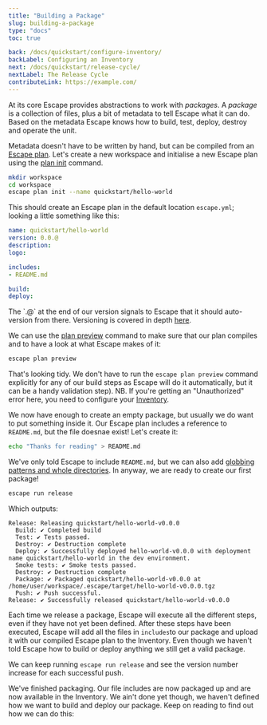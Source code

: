 ```yaml
---
title: "Building a Package"
slug: building-a-package
type: "docs"
toc: true

back: /docs/quickstart/configure-inventory/
backLabel: Configuring an Inventory
next: /docs/quickstart/release-cycle/
nextLabel: The Release Cycle
contributeLink: https://example.com/
---
```


At its core Escape provides abstractions to work with _packages_. A _package_
is a collection of files, plus a bit of metadata to tell Escape what it can do.
Based on the metadata Escape knows how to build, test, deploy, destroy and
operate the unit.

Metadata doesn't have to be written by hand, but can be compiled from an
[Escape plan](/docs/reference/escape-plan/).  Let's create a new workspace and initialise
a new Escape plan using the [plan init](/docs/reference/escape_plan_init/) command.

```bash
mkdir workspace
cd workspace
escape plan init --name quickstart/hello-world
```

This should create an Escape plan in the default location `escape.yml`; looking
a little something like this:

```yaml
name: quickstart/hello-world
version: 0.0.@
description: 
logo: 

includes:
- README.md

build: 
deploy:
```

<div class='docling'>
The `.@` at the end of our version signals to Escape that it should
auto-version from there. Versioning is covered in depth
<a href='/docs/guides/versioning/'>here</a>.
</div>

We can use the [plan preview](/docs/reference/escape_plan_preview/) command to make sure 
that our plan compiles and to have a look at what Escape makes of it:


```bash
escape plan preview
```

That's looking tidy. We don't have to run the `escape plan preview` command
explicitly for any of our build steps as Escape will do it automatically, but
it can be a handy validation step). NB. If you're getting an "Unauthorized"
error here, you need to configure your
[Inventory](/docs/quickstart/configure-escape/).

We now have enough to create an empty package, but usually we do want to put
something inside it. Our Escape plan includes a reference to `README.md`, but
the file doesnae exist! Let's create it:

```bash
echo "Thanks for reading" > README.md
```

We've only told Escape to include `README.md`, but we can also add [globbing
patterns and whole directories](/docs/reference/escape-plan/#includes).  In anyway, we
are ready to create our first package!

```bash
escape run release
```

Which outputs:

```
Release: Releasing quickstart/hello-world-v0.0.0
  Build: ✔️ Completed build
  Test: ✔️ Tests passed.
  Destroy: ✔️ Destruction complete
  Deploy: ✔️ Successfully deployed hello-world-v0.0.0 with deployment name quickstart/hello-world in the dev environment.
  Smoke tests: ✔️ Smoke tests passed.
  Destroy: ✔️ Destruction complete
  Package: ✔️ Packaged quickstart/hello-world-v0.0.0 at /home/user/workspace/.escape/target/hello-world-v0.0.0.tgz
  Push: ✔️ Push successful.
Release: ✔️ Successfully released quickstart/hello-world-v0.0.0
```

Each time we release a package, Escape will execute all the different steps,
even if they have not yet been defined. After these steps have been executed,
Escape will add all the files in `includes`to our package and upload it with our 
compiled Escape plan to the Inventory. Even though we haven't told Escape how to 
build or deploy anything we still get a valid package.

We can keep running `escape run release` and see the version number increase
for each successful push.

We've finished packaging. Our file includes are now packaged up and are
now available in the Inventory. We ain't done yet though, we haven't
defined how we want to build and deploy our package. Keep on reading to find 
out how we can do this:
